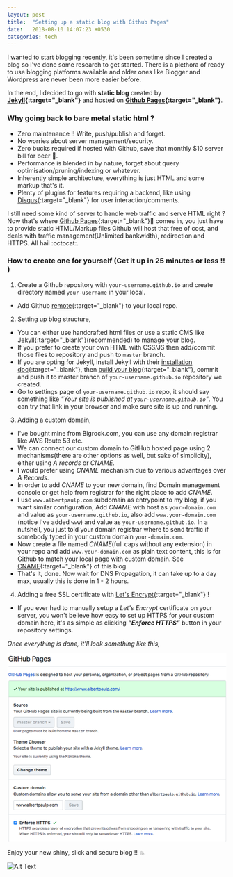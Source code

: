 ```yaml
---
layout: post
title:  "Setting up a static blog with Github Pages"
date:   2018-08-10 14:07:23 +0530
categories: tech
---
```


I wanted to start blogging recently, it's been sometime since I created a blog so I've done some research to
get started. There is a plethora of ready to use blogging platforms available and older ones like Blogger and Wordpress
are never been more easier before.

In the end, I decided to go with **static blog** created by
**[Jekyll](https://jekyllrb.com/){:target="_blank"}** and hosted on
**[Github Pages](https://pages.github.com/){:target="_blank"}**.

### Why going back to bare metal static html ?

* Zero maintenance !! Write, push/publish and forget.
* No worries about server management/security.
* Zero bucks required if hosted with Github, save that monthly $10 server bill for beer :beers:.
* Performance is blended in by nature, forget about query optimisation/pruning/indexing or whatever.
* Inherently simple architecture, everything is just HTML and some markup that's it.
* Plenty of plugins for features requiring a backend, like using [Disqus](https://disqus.com/){:target="_blank"} for user
  interaction/comments.

I still need some kind of server to handle web traffic and serve HTML right ? Now that's where
[Github Pages](https://pages.github.com/){:target="_blank"}🥁 comes in, you just have to provide static HTML/Markup
files Github will host that free of cost, and deals with traffic management(Unlimited bankwidth), redirection and HTTPS.
All hail :octocat:.

### How to create one for yourself (Get it up in 25 minutes or less !! )

1. Create a Github repository with `your-username.github.io` and create directory named `your-username` in your local.
  * Add Github [remote](https://help.github.com/articles/adding-a-remote/){:target="_blank"} to your local repo.
2. Setting up blog structure,
  * You can either use handcrafted html files or use a static CMS like
    [Jekyll](https://jekyllrb.com/){:target="_blank"}(recommended) to manage your blog.
  * If you prefer to create your own HTML with CSS/JS then add/commit those files to repository and push to `master`
    branch.
  * If you are opting for Jekyll, install Jekyll with their
    [installation doc](https://jekyllrb.com/docs/installation/){:target="_blank"}, then
    [build your blog](https://jekyllrb.com/docs/usage/){:target="_blank"}, commit and push it to master branch of
    `your-username.github.io` repository we created.
  * Go to settings page of `your-username.github.io` repo, it should say something like _"Your site is published at
    `your-username.github.io`"_. You can try that link in your browser and make sure site is up and running.
3. Adding a custom domain,
  * I've bought mine from Bigrock.com, you can use any domain registrar like AWS Route 53 etc.
  * We can connect our custom domain to GitHub hosted page using 2 mechanisms(there are other options as well, but sake
    of simplicity), either using _A records_ or _CNAME_.
  * I would prefer using _CNAME_ mechanism due to various advantages over _A Records_.
  * In order to add _CNAME_ to your new domain, find Domain management console or get help from registrar for the right
    place to add _CNAME_.
  * I use `www.albertpaulp.com` subdomain as entrypoint to my blog, if you want similar configuration,
    Add _CNAME_ with host as `your-domain.com` and value as `your-username.github.io`, also add `www.your-domain.com`
    (notice I've added `www`) and value as `your-username.github.io`. In a nutshell, you just told your domain registrar
    where to send traffic if somebody typed in your custom domain `your-domain.com`.
  * Now create a file named _CNAME_(full caps without any extension) in your repo and add `www.your-domain.com` as
    plain text content, this is for Github to match your local page with custom domain.
    See [CNAME](https://github.com/albertpaulp/albertpaulp.github.io/blob/master/CNAME){:target="_blank"} of this blog.
  * That's it, done. Now wait for DNS Propagation, it can take up to a day max, usually this is done in 1 - 2 hours.
4. Adding a free SSL certificate with [Let's Encrypt](https://letsencrypt.org/){:target="_blank"} !
  * If you ever had to manually setup a _Let's Encrypt_ certificate on your server, you won't believe how easy
    to set up HTTPS for your custom domain here, it's as simple as clicking ***"Enforce HTTPS"*** button in your
    repository settings.

_Once everything is done, it'll look something like this,_

  ![custom domain github pages](/assets/images/github_page_blog.png)

Enjoy your new shiny, slick and secure blog !! :collision:

![Alt Text](https://media.giphy.com/media/3otPomFXNTRLvrhedq/giphy.gif)
